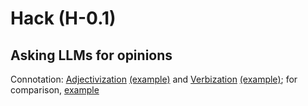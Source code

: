 # Hack (H-0.1)

## Asking LLMs for opinions

Connotation: [Adjectivization](https://github.com/1arry1iu/hack/blob/main/LLM%20Opinions/CON-A.md) [(example)](https://chat.openai.com/share/8761935d-bb47-472b-8b66-240cdd81de33) and [Verbization](https://github.com/1arry1iu/hack/blob/main/LLM%20Opinions/CON-V.md) [(example)](https://chat.openai.com/share/218ebf35-6682-4f5f-a3b6-1d3158ca13af); for comparison, [example](https://chat.openai.com/share/762af06d-c48c-43b9-b967-b6988484317f)
